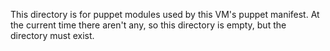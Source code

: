This directory is for puppet modules used by this VM's puppet manifest.  At the current
time there aren't any, so this directory is empty, but the directory must exist.
